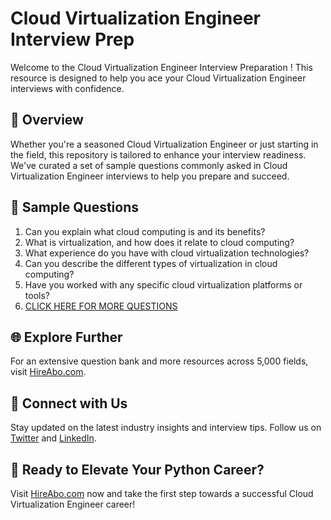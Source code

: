 # Cloud Virtualization Engineer Interview Prep

Welcome to the Cloud Virtualization Engineer Interview Preparation ! This resource is designed to help you ace your Cloud Virtualization Engineer interviews with confidence.

## 🚀 Overview

Whether you're a seasoned Cloud Virtualization Engineer or just starting in the field, this repository is tailored to enhance your interview readiness. We've curated a set of sample questions commonly asked in Cloud Virtualization Engineer interviews to help you prepare and succeed.

## 📝 Sample Questions

1. Can you explain what cloud computing is and its benefits?
2. What is virtualization, and how does it relate to cloud computing?
3. What experience do you have with cloud virtualization technologies?
4. Can you describe the different types of virtualization in cloud computing?
5. Have you worked with any specific cloud virtualization platforms or tools?
6. [CLICK HERE FOR MORE QUESTIONS](https://hireabo.com/job/0_4_18/Cloud%20Virtualization%20Engineer)

## 🌐 Explore Further

For an extensive question bank and more resources across 5,000 fields, visit [HireAbo.com](https://www.hireabo.com).

## 📱 Connect with Us

Stay updated on the latest industry insights and interview tips. Follow us on [Twitter](https://twitter.com/hireabo) and [LinkedIn](https://www.linkedin.com/in/hire-abo-3609972a8/).

## 🚀 Ready to Elevate Your Python Career?

Visit [HireAbo.com](https://www.hireabo.com) now and take the first step towards a successful Cloud Virtualization Engineer career!
